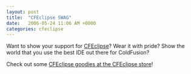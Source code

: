 ```yaml
---
layout: post
title:  "CFEclipse SWAG"
date:   2006-05-24 11:06 AM +0000
categories: cfeclipse
---
```

Want to show your support for <a href="http://www.cfeclipse.org">CFEclipse</a>? Wear it with pride? Show the world that you use the best IDE out there for ColdFusion?

Check out some <a href="http://www.cafepress.com/cfeclipse">CFEclipse goodies at the CFEclipse store</a>!